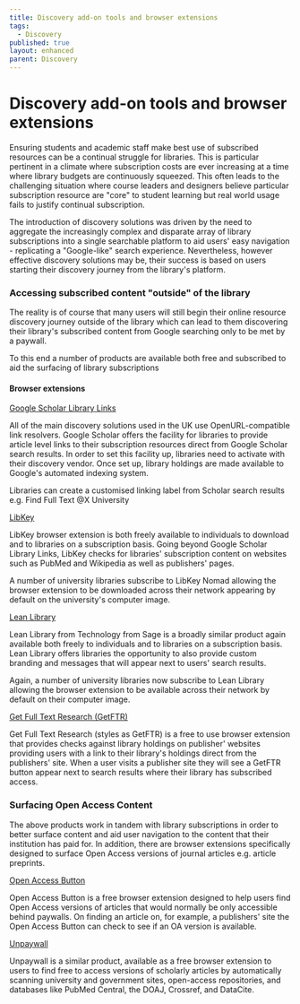 ```yaml
---
title: Discovery add-on tools and browser extensions
tags:
  - Discovery
published: true
layout: enhanced
parent: Discovery
---
```

# Discovery add-on tools and browser extensions

Ensuring students and academic staff make best use of subscribed resources can be a continual struggle for libraries. This is particular pertinent in a climate where subscription costs are ever increasing at a time where library budgets are continuously squeezed. This often leads to the challenging situation where course leaders and designers believe particular subscription resource are "core" to student learning but real world usage fails to justify continual subscription.

The introduction of discovery solutions was driven by the need to aggregate the increasingly complex and disparate array of library subscriptions into a single searchable platform to aid users' easy navigation - replicating a "Google-like" search experience. Nevertheless, however effective discovery solutions may be, their success is based on users starting their discovery journey from the library's platform.

### Accessing subscribed content "outside" of the library

The reality is of course that many users will still begin their online resource discovery journey outside of the library which can lead to them discovering their library's subscribed content from Google searching only to be met by a paywall.

To this end a number of products are available both free and subscribed to aid the surfacing of library subscriptions

#### Browser extensions

[Google Scholar Library Links](https://scholar.google.com/intl/en/scholar/libraries.html)

All of the main discovery solutions used in the UK use OpenURL-compatible link resolvers.  Google Scholar offers the facility for libraries to provide article level links to their subscription resources direct from Google Scholar search results. In order to set this facility up, libraries need to activate with their discovery vendor. Once set up, library holdings are made available to Google's automated indexing system. 

Libraries can create a customised linking label from Scholar search results e.g. Find Full Text @X University

[LibKey](https://thirdiron.com/#products)

[](https://thirdiron.com/#products)LibKey browser extension is both freely available to individuals to download and to libraries on a subscription basis. Going beyond Google Scholar Library Links, LibKey checks for libraries' subscription content on websites such as PubMed and Wikipedia as well as publishers' pages.

A number of university libraries subscribe to LibKey Nomad allowing the browser extension to be downloaded across their network appearing by default on the university's computer image.

[Lean Library](https://www.technologyfromsage.com/products/lean-library-extension/)

[](https://www.technologyfromsage.com/products/lean-library-extension/)Lean Library from Technology from Sage is a broadly similar product again available both freely to individuals and to libraries on a subscription basis. Lean Library offers libraries the opportunity to also provide custom branding and messages that will appear next to users' search results. 

Again, a number of university libraries now subscribe to Lean Library allowing the browser extension to be available across their network by default on their computer image.

[Get Full Text Research (GetFTR)](https://www.getfulltextresearch.com/how-does-it-work)

[](https://www.getfulltextresearch.com/how-does-it-work)Get Full Text Research (styles as GetFTR) is a free to use browser extension that provides checks against library holdings on publisher' websites providing users with a link to their library's holdings direct from the publishers' site. When a user visits a publisher site they will see a GetFTR button appear next to search results where their library has subscribed access.

### Surfacing Open Access Content[](https://www.getfulltextresearch.com/how-does-it-work)

The above products work in tandem with library subscriptions in order to better surface content and aid user navigation to the content that their institution has paid for. In addition, there are browser extensions specifically designed to surface Open Access versions of journal articles e.g. article preprints.

[Open Access Button](https://openaccessbutton.org/)

[](https://openaccessbutton.org/)Open Access Button is a free browser extension designed to help users find Open Access versions of articles that would normally be only accessible behind paywalls. On finding an article on, for example, a publishers' site the Open Access Button can check to see if an OA version is available.

[Unpaywall](https://unpaywall.org/)

[](https://unpaywall.org/)Unpaywall is a similar product, available as a free browser extension to users to find free to access versions of scholarly articles by automatically scanning university and government sites, open-access repositories, and databases like PubMed Central, the DOAJ, Crossref, and DataCite.

[](https://unpaywall.org/)[](https://openaccessbutton.org/)[](https://openaccessbutton.org/)

[](https://scholar.google.com/intl/en/scholar/libraries.html)
